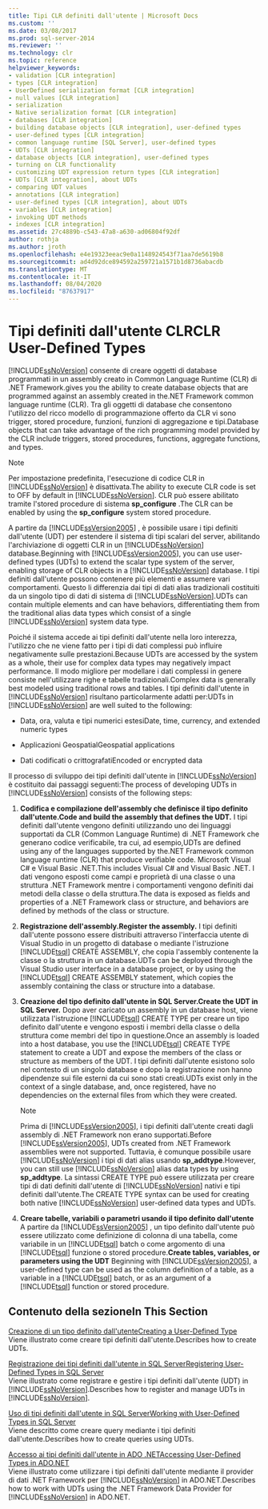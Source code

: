 ```yaml
---
title: Tipi CLR definiti dall'utente | Microsoft Docs
ms.custom: ''
ms.date: 03/08/2017
ms.prod: sql-server-2014
ms.reviewer: ''
ms.technology: clr
ms.topic: reference
helpviewer_keywords:
- validation [CLR integration]
- types [CLR integration]
- UserDefined serialization format [CLR integration]
- null values [CLR integration]
- serialization
- Native serialization format [CLR integration]
- databases [CLR integration]
- building database objects [CLR integration], user-defined types
- user-defined types [CLR integration]
- common language runtime [SQL Server], user-defined types
- UDTs [CLR integration]
- database objects [CLR integration], user-defined types
- turning on CLR functionality
- customizing UDT expression return types [CLR integration]
- UDTs [CLR integration], about UDTs
- comparing UDT values
- annotations [CLR integration]
- user-defined types [CLR integration], about UDTs
- variables [CLR integration]
- invoking UDT methods
- indexes [CLR integration]
ms.assetid: 27c4889b-c543-47a8-a630-ad06804f92df
author: rothja
ms.author: jroth
ms.openlocfilehash: e4e19323eeac9e0a1148924543f71aa7de5619b8
ms.sourcegitcommit: ad4d92dce894592a259721a1571b1d8736abacdb
ms.translationtype: MT
ms.contentlocale: it-IT
ms.lasthandoff: 08/04/2020
ms.locfileid: "87637917"
---
```

# <a name="clr-user-defined-types"></a><span data-ttu-id="4ab7f-102">Tipi definiti dall'utente CLR</span><span class="sxs-lookup"><span data-stu-id="4ab7f-102">CLR User-Defined Types</span></span>
  [!INCLUDE[ssNoVersion](../../includes/ssnoversion-md.md)] <span data-ttu-id="4ab7f-103">consente di creare oggetti di database programmati in un assembly creato in Common Language Runtime (CLR) di .NET Framework.</span><span class="sxs-lookup"><span data-stu-id="4ab7f-103">gives you the ability to create database objects that are programmed against an assembly created in the.NET Framework common language runtime (CLR).</span></span> <span data-ttu-id="4ab7f-104">Tra gli oggetti di database che consentono l'utilizzo del ricco modello di programmazione offerto da CLR vi sono trigger, stored procedure, funzioni, funzioni di aggregazione e tipi.</span><span class="sxs-lookup"><span data-stu-id="4ab7f-104">Database objects that can take advantage of the rich programming model provided by the CLR include triggers, stored procedures, functions, aggregate functions, and types.</span></span>  
  
> [!NOTE]  
>  <span data-ttu-id="4ab7f-105">Per impostazione predefinita, l'esecuzione di codice CLR in [!INCLUDE[ssNoVersion](../../includes/ssnoversion-md.md)] è disattivata.</span><span class="sxs-lookup"><span data-stu-id="4ab7f-105">The ability to execute CLR code is set to OFF by default in [!INCLUDE[ssNoVersion](../../includes/ssnoversion-md.md)].</span></span> <span data-ttu-id="4ab7f-106">CLR può essere abilitato tramite l'stored procedure di sistema **sp_configure** .</span><span class="sxs-lookup"><span data-stu-id="4ab7f-106">The CLR can be enabled by using the **sp_configure** system stored procedure.</span></span>  
  
 <span data-ttu-id="4ab7f-107">A partire da [!INCLUDE[ssVersion2005](../../includes/ssversion2005-md.md)] , è possibile usare i tipi definiti dall'utente (UDT) per estendere il sistema di tipi scalari del server, abilitando l'archiviazione di oggetti CLR in un [!INCLUDE[ssNoVersion](../../includes/ssnoversion-md.md)] database.</span><span class="sxs-lookup"><span data-stu-id="4ab7f-107">Beginning with [!INCLUDE[ssVersion2005](../../includes/ssversion2005-md.md)], you can use user-defined types (UDTs) to extend the scalar type system of the server, enabling storage of CLR objects in a [!INCLUDE[ssNoVersion](../../includes/ssnoversion-md.md)] database.</span></span> <span data-ttu-id="4ab7f-108">I tipi definiti dall'utente possono contenere più elementi e assumere vari comportamenti. Questo li differenzia dai tipi di dati alias tradizionali costituiti da un singolo tipo di dati di sistema di [!INCLUDE[ssNoVersion](../../includes/ssnoversion-md.md)].</span><span class="sxs-lookup"><span data-stu-id="4ab7f-108">UDTs can contain multiple elements and can have behaviors, differentiating them from the traditional alias data types which consist of a single [!INCLUDE[ssNoVersion](../../includes/ssnoversion-md.md)] system data type.</span></span>  
  
 <span data-ttu-id="4ab7f-109">Poiché il sistema accede ai tipi definiti dall'utente nella loro interezza, l'utilizzo che ne viene fatto per i tipi di dati complessi può influire negativamente sulle prestazioni.</span><span class="sxs-lookup"><span data-stu-id="4ab7f-109">Because UDTs are accessed by the system as a whole, their use for complex data types may negatively impact performance.</span></span> <span data-ttu-id="4ab7f-110">Il modo migliore per modellare i dati complessi in genere consiste nell'utilizzare righe e tabelle tradizionali.</span><span class="sxs-lookup"><span data-stu-id="4ab7f-110">Complex data is generally best modeled using traditional rows and tables.</span></span> <span data-ttu-id="4ab7f-111">I tipi definiti dall'utente in [!INCLUDE[ssNoVersion](../../includes/ssnoversion-md.md)] risultano particolarmente adatti per:</span><span class="sxs-lookup"><span data-stu-id="4ab7f-111">UDTs in [!INCLUDE[ssNoVersion](../../includes/ssnoversion-md.md)] are well suited to the following:</span></span>  
  
-   <span data-ttu-id="4ab7f-112">Data, ora, valuta e tipi numerici estesi</span><span class="sxs-lookup"><span data-stu-id="4ab7f-112">Date, time, currency, and extended numeric types</span></span>  
  
-   <span data-ttu-id="4ab7f-113">Applicazioni Geospatial</span><span class="sxs-lookup"><span data-stu-id="4ab7f-113">Geospatial applications</span></span>  
  
-   <span data-ttu-id="4ab7f-114">Dati codificati o crittografati</span><span class="sxs-lookup"><span data-stu-id="4ab7f-114">Encoded or encrypted data</span></span>  
  
 <span data-ttu-id="4ab7f-115">Il processo di sviluppo dei tipi definiti dall'utente in [!INCLUDE[ssNoVersion](../../includes/ssnoversion-md.md)] è costituito dai passaggi seguenti:</span><span class="sxs-lookup"><span data-stu-id="4ab7f-115">The process of developing UDTs in [!INCLUDE[ssNoVersion](../../includes/ssnoversion-md.md)] consists of the following steps:</span></span>  
  
1.  <span data-ttu-id="4ab7f-116">**Codifica e compilazione dell'assembly che definisce il tipo definito dall'utente.**</span><span class="sxs-lookup"><span data-stu-id="4ab7f-116">**Code and build the assembly that defines the UDT.**</span></span> <span data-ttu-id="4ab7f-117">I tipi definiti dall'utente vengono definiti utilizzando uno dei linguaggi supportati da CLR (Common Language Runtime) di .NET Framework che generano codice verificabile, tra cui, ad esempio,</span><span class="sxs-lookup"><span data-stu-id="4ab7f-117">UDTs are defined using any of the languages supported by the.NET Framework common language runtime (CLR) that produce verifiable code.</span></span> <span data-ttu-id="4ab7f-118">Microsoft Visual C# e Visual Basic .NET.</span><span class="sxs-lookup"><span data-stu-id="4ab7f-118">This includes Visual C# and Visual Basic .NET.</span></span> <span data-ttu-id="4ab7f-119">I dati vengono esposti come campi e proprietà di una classe o una struttura .NET Framework mentre i comportamenti vengono definiti dai metodi della classe o della struttura.</span><span class="sxs-lookup"><span data-stu-id="4ab7f-119">The data is exposed as fields and properties of a .NET Framework class or structure, and behaviors are defined by methods of the class or structure.</span></span>  
  
2.  <span data-ttu-id="4ab7f-120">**Registrazione dell'assembly.**</span><span class="sxs-lookup"><span data-stu-id="4ab7f-120">**Register the assembly.**</span></span> <span data-ttu-id="4ab7f-121">I tipi definiti dall'utente possono essere distribuiti attraverso l'interfaccia utente di Visual Studio in un progetto di database o mediante l'istruzione [!INCLUDE[tsql](../../includes/tsql-md.md)] CREATE ASSEMBLY, che copia l'assembly contenente la classe o la struttura in un database.</span><span class="sxs-lookup"><span data-stu-id="4ab7f-121">UDTs can be deployed through the Visual Studio user interface in a database project, or by using the [!INCLUDE[tsql](../../includes/tsql-md.md)] CREATE ASSEMBLY statement, which copies the assembly containing the class or structure into a database.</span></span>  
  
3.  <span data-ttu-id="4ab7f-122">**Creazione del tipo definito dall'utente in SQL Server.**</span><span class="sxs-lookup"><span data-stu-id="4ab7f-122">**Create the UDT in SQL Server.**</span></span> <span data-ttu-id="4ab7f-123">Dopo aver caricato un assembly in un database host, viene utilizzata l'istruzione [!INCLUDE[tsql](../../includes/tsql-md.md)] CREATE TYPE per creare un tipo definito dall'utente e vengono esposti i membri della classe o della struttura come membri del tipo in questione.</span><span class="sxs-lookup"><span data-stu-id="4ab7f-123">Once an assembly is loaded into a host database, you use the [!INCLUDE[tsql](../../includes/tsql-md.md)] CREATE TYPE statement to create a UDT and expose the members of the class or structure as members of the UDT.</span></span> <span data-ttu-id="4ab7f-124">I tipi definiti dall'utente esistono solo nel contesto di un singolo database e dopo la registrazione non hanno dipendenze sui file esterni da cui sono stati creati.</span><span class="sxs-lookup"><span data-stu-id="4ab7f-124">UDTs exist only in the context of a single database, and, once registered, have no dependencies on the external files from which they were created.</span></span>  
  
    > [!NOTE]  
    >  <span data-ttu-id="4ab7f-125">Prima di [!INCLUDE[ssVersion2005](../../includes/ssversion2005-md.md)], i tipi definiti dall'utente creati dagli assembly di .NET Framework non erano supportati.</span><span class="sxs-lookup"><span data-stu-id="4ab7f-125">Before [!INCLUDE[ssVersion2005](../../includes/ssversion2005-md.md)], UDTs created from .NET Framework assemblies were not supported.</span></span> <span data-ttu-id="4ab7f-126">Tuttavia, è comunque possibile usare [!INCLUDE[ssNoVersion](../../includes/ssnoversion-md.md)] i tipi di dati alias usando **sp_addtype**.</span><span class="sxs-lookup"><span data-stu-id="4ab7f-126">However, you can still use [!INCLUDE[ssNoVersion](../../includes/ssnoversion-md.md)] alias data types by using **sp_addtype**.</span></span> <span data-ttu-id="4ab7f-127">La sintassi CREATE TYPE può essere utilizzata per creare tipi di dati definiti dall'utente di [!INCLUDE[ssNoVersion](../../includes/ssnoversion-md.md)] nativi e tipi definiti dall'utente.</span><span class="sxs-lookup"><span data-stu-id="4ab7f-127">The CREATE TYPE syntax can be used for creating both native [!INCLUDE[ssNoVersion](../../includes/ssnoversion-md.md)] user-defined data types and UDTs.</span></span>  
  
4.  <span data-ttu-id="4ab7f-128">**Creare tabelle, variabili o parametri usando il tipo definito dall'utente** A partire da [!INCLUDE[ssVersion2005](../../includes/ssversion2005-md.md)] , un tipo definito dall'utente può essere utilizzato come definizione di colonna di una tabella, come variabile in un [!INCLUDE[tsql](../../includes/tsql-md.md)] batch o come argomento di una [!INCLUDE[tsql](../../includes/tsql-md.md)] funzione o stored procedure.</span><span class="sxs-lookup"><span data-stu-id="4ab7f-128">**Create tables, variables, or parameters using the UDT** Beginning with [!INCLUDE[ssVersion2005](../../includes/ssversion2005-md.md)], a user-defined type can be used as the column definition of a table, as a variable in a [!INCLUDE[tsql](../../includes/tsql-md.md)] batch, or as an argument of a [!INCLUDE[tsql](../../includes/tsql-md.md)] function or stored procedure.</span></span>  
  
## <a name="in-this-section"></a><span data-ttu-id="4ab7f-129">Contenuto della sezione</span><span class="sxs-lookup"><span data-stu-id="4ab7f-129">In This Section</span></span>  
 [<span data-ttu-id="4ab7f-130">Creazione di un tipo definito dall'utente</span><span class="sxs-lookup"><span data-stu-id="4ab7f-130">Creating a User-Defined Type</span></span>](creating-user-defined-types.md)  
 <span data-ttu-id="4ab7f-131">Viene illustrato come creare tipi definiti dall'utente.</span><span class="sxs-lookup"><span data-stu-id="4ab7f-131">Describes how to create UDTs.</span></span>  
  
 [<span data-ttu-id="4ab7f-132">Registrazione dei tipi definiti dall'utente in SQL Server</span><span class="sxs-lookup"><span data-stu-id="4ab7f-132">Registering User-Defined Types in SQL Server</span></span>](registering-user-defined-types-in-sql-server.md)  
 <span data-ttu-id="4ab7f-133">Viene illustrato come registrare e gestire i tipi definiti dall'utente (UDT) in [!INCLUDE[ssNoVersion](../../includes/ssnoversion-md.md)].</span><span class="sxs-lookup"><span data-stu-id="4ab7f-133">Describes how to register and manage UDTs in [!INCLUDE[ssNoVersion](../../includes/ssnoversion-md.md)].</span></span>  
  
 [<span data-ttu-id="4ab7f-134">Uso di tipi definiti dall'utente in SQL Server</span><span class="sxs-lookup"><span data-stu-id="4ab7f-134">Working with User-Defined Types in SQL Server</span></span>](working-with-user-defined-types-in-sql-server.md)  
 <span data-ttu-id="4ab7f-135">Viene descritto come creare query mediante i tipi definiti dall'utente.</span><span class="sxs-lookup"><span data-stu-id="4ab7f-135">Describes how to create queries using UDTs.</span></span>  
  
 [<span data-ttu-id="4ab7f-136">Accesso ai tipi definiti dall'utente in ADO .NET</span><span class="sxs-lookup"><span data-stu-id="4ab7f-136">Accessing User-Defined Types in ADO.NET</span></span>](accessing-user-defined-types-in-ado-net.md)  
 <span data-ttu-id="4ab7f-137">Viene illustrato come utilizzare i tipi definiti dall'utente mediante il provider di dati .NET Framework per [!INCLUDE[ssNoVersion](../../includes/ssnoversion-md.md)] in ADO.NET.</span><span class="sxs-lookup"><span data-stu-id="4ab7f-137">Describes how to work with UDTs using the .NET Framework Data Provider for [!INCLUDE[ssNoVersion](../../includes/ssnoversion-md.md)] in ADO.NET.</span></span>  
  
  
